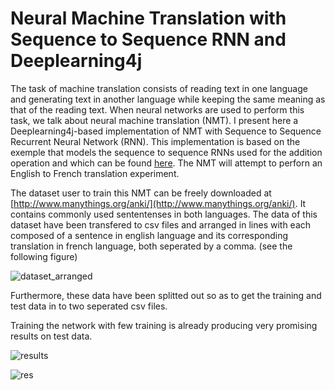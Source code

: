 # Neural Machine Translation with Sequence to Sequence RNN and Deeplearning4j

The task of machine translation consists of reading text in one language and generating text in another language while keeping the same meaning as that of the reading text. 
When neural networks are used to perform this task, we talk about neural machine translation (NMT). I present here a Deeplearning4j-based implementation of NMT with Sequence to Sequence Recurrent Neural Network (RNN). 
This implementation is based on the exemple that models the sequence to sequence RNNs used for the addition operation and which can be found [here](https://github.com/eclipse/deeplearning4j-examples/tree/master/dl4j-examples/src/main/java/org/deeplearning4j/examples/recurrent/seq2seq).
The NMT will attempt to perforn an English to French translation experiment.

The dataset user to train this NMT can be freely downloaded at [http://www.manythings.org/anki/](http://www.manythings.org/anki/). 
It contains commonly used sententenses in both languages. The data of this dataset have been transfered to csv files and arranged in 
lines with each composed of a sentence in english language and its corresponding translation in french language, both seperated by a comma. (see the following figure)

![dataset_arranged](https://user-images.githubusercontent.com/1300982/76970927-d7e7ed80-692c-11ea-8345-ba5630490e83.png)

Furthermore, these data have been splitted out so as to get the training and test data in to two seperated csv files.

Training the network with few training is already producing very promising results on test data.

![results](https://user-images.githubusercontent.com/1300982/77025761-3dba9080-6992-11ea-9c65-d78aeca40d90.png)

![res](https://user-images.githubusercontent.com/1300982/77025798-5460e780-6992-11ea-8949-0696d155e78a.png)

